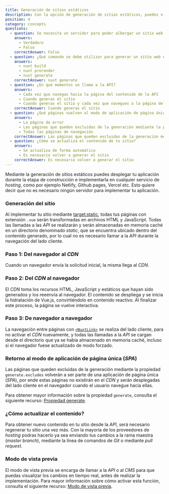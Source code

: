 ```yaml
---
title: Generación de sitios estáticos
description: Con la opción de generación de sitios estáticos, puedes visualizar tu aplicación durante la fase de construcción e implementarla en cualquier servicio de *hosting* como por ejemplo Netlify, Github pages, Vercel etc.
position: 4
category: concepts
questions:
  - question: Se necesita un servidor para poder albergar un sitio web estático
    answers:
      - Verdadero
      - Falso
    correctAnswer: Falso
  - question: ¿Qué comando se debe utilizar para generar un sitio web estático?
    answers:
      - nuxt build
      - nuxt prerender
      - nuxt generate
    correctAnswer: nuxt generate
  - question: ¿En qué momentos se llama a la API?
    answers:
      - Cada vez que navegas hacia la página del contenido de la API
      - Cuando generas el sitio
      - Cuando generas el sitio y cada vez que navegues a la página del contenido de la API 
    correctAnswer: Cuando generas el sitio
  - question: ¿Qué páginas vuelven al modo de aplicación de página única? 
    answers:
      - La página de error
      - Las páginas que queden excluidas de la generación mediante la propiedad `generate.excludes`
      - Todas las páginas de navegación
    correctAnswer: Las páginas que queden excluidas de la generación mediante la propiedad `generate.excludes`
  - question: ¿Cómo se actualiza el contenido de tu sitio? 
    answers:
      - Se actualiza de forma automática
      - Es necesario volver a generar el sitio
    correctAnswer: Es necesario volver a generar el sitio
---
```


Mediante la generación de sitios estáticos puedes desplegar tu aplicación durante la etapa de construcción e implementarla en cualquier servicio de *hosting*, como por ejemplo Netlify, Github pages, Vercel etc. Esto quiere decir que no es necesario ningún servidor para implementar tu aplicación.

### Generación del sitio

Al implementar tu sitio mediante [target:static](/guides/features/deployment-targets#static-hosting), todas tus páginas con extensión `.vue` serán transformadas en archivos HTML y JavaScript. Todas las llamadas a las *API* se realizarán y serán almacenadas en memoria caché en un directorio denominado *static*, que se encuentra ubicado dentro del contenido generado, por lo cual no es necesario llamar a la *API* durante la navegación del lado cliente.

### Paso 1: Del navegador al *CDN*

Cuando un navegador envía la solicitud inicial, la misma llega al *CDN*.

### Paso 2: Del *CDN* al navegador

El *CDN* toma los recursos HTML, JavaScript y estáticos que hayan sido generados y los reeenvía al navegador. El contenido se despliega y se inicia la hidratación de Vue.js, convirtiéndolo en contenido reactivo. Al finalizar este proceso, la página se vuelve interactiva.

### Paso 3: De navegador a navegador

La navegación entre páginas con [`<NuxtLink>`](/guides/features/nuxt-components#the-nuxtlink-component) se realiza del lado cliente, para no activar el *CDN* nuevamente, y todas las llamadas a la *API* se cargan desde el directorio que ya se había almacenado en memoria caché, incluso si el navegador fuese actualizado de modo forzado.

### Retorno al modo de aplicación de página única (*SPA*)

Las páginas que queden excluidas de la generación mediante la propiedad `generate.excludes` volverán a ser parte de una aplicación de página única (*SPA*), por ende estas páginas no existirán en el *CDN* y serán desplegadas del lado cliente en el navegador cuando el usuario navegue hacia ellas.

<base-alert type="next">

Para obtener mayor información sobre la propiedad `generate`, consulta el siguiente recurso: [Propiedad generate](/guides/configuration-glossary/configuration-generate#exclude).

</base-alert>

### ¿Cómo actualizar el contenido?

Para obtener nuevo contenido en tu sitio desde la *API*, será necesario regenerar tu sitio una vez más. Con la mayoría de los proveedores de *hosting* podras hacerlo ya sea enviando tus cambios a la rama maestra (*master branch*), mediante la línea de comandos de *Git* o mediante *pull request*.

### Modo de vista previa

El modo de vista previa se encarga de llamar a la *API* o al *CMS* para que puedas visualizar los cambios en tiempo real, antes de realizar la implementación. Para mayor información sobre cómo activar esta función, consulta el siguiente recurso: [Modo de vista previa](/guides/features/live-preview).

<quiz :questions="questions"></quiz>
